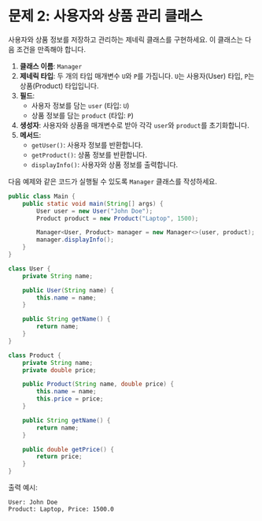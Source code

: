 # 문제 2: 사용자와 상품 관리 클래스

사용자와 상품 정보를 저장하고 관리하는 제네릭 클래스를 구현하세요. 이 클래스는 다음 조건을 만족해야 합니다.

1. **클래스 이름**: `Manager`
2. **제네릭 타입**: 두 개의 타입 매개변수 `U`와 `P`를 가집니다. `U`는 사용자(User) 타입, `P`는 상품(Product) 타입입니다.
3. **필드**:
    - 사용자 정보를 담는 `user` (타입: `U`)
    - 상품 정보를 담는 `product` (타입: `P`)
4. **생성자**: 사용자와 상품을 매개변수로 받아 각각 `user`와 `product`를 초기화합니다.
5. **메서드**:
    - `getUser()`: 사용자 정보를 반환합니다.
    - `getProduct()`: 상품 정보를 반환합니다.
    - `displayInfo()`: 사용자와 상품 정보를 출력합니다.

다음 예제와 같은 코드가 실행될 수 있도록 `Manager` 클래스를 작성하세요.

```java
public class Main {
    public static void main(String[] args) {
        User user = new User("John Doe");
        Product product = new Product("Laptop", 1500);

        Manager<User, Product> manager = new Manager<>(user, product);
        manager.displayInfo();
    }
}

class User {
    private String name;

    public User(String name) {
        this.name = name;
    }

    public String getName() {
        return name;
    }
}

class Product {
    private String name;
    private double price;

    public Product(String name, double price) {
        this.name = name;
        this.price = price;
    }

    public String getName() {
        return name;
    }

    public double getPrice() {
        return price;
    }
}
```

출력 예시:

```
User: John Doe
Product: Laptop, Price: 1500.0
```
